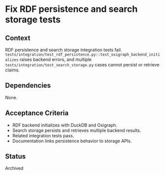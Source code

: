 # Fix RDF persistence and search storage tests

## Context
RDF persistence and search storage integration tests fail.
`tests/integration/test_rdf_persistence.py::test_oxigraph_backend_initializes`
raises backend errors, and multiple
`tests/integration/test_search_storage.py` cases cannot persist or retrieve
claims.

## Dependencies
None.

## Acceptance Criteria
- RDF backend initializes with DuckDB and Oxigraph.
- Search storage persists and retrieves multiple backend results.
- Related integration tests pass.
- Documentation links persistence behavior to storage APIs.

## Status
Archived
